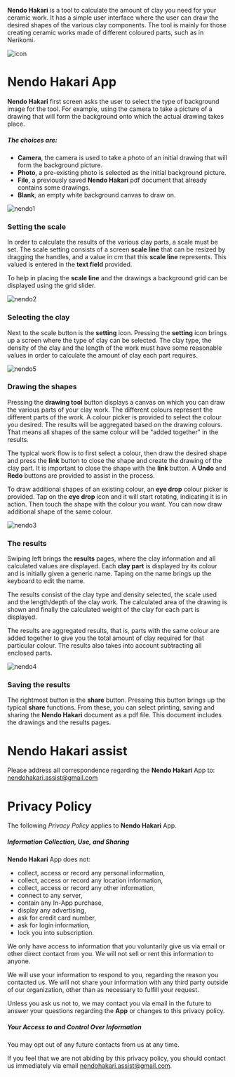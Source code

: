 
**Nendo Hakari** is a tool to calculate the amount of clay you need for your ceramic work. It has a simple user interface 
where the user can draw the desired shapes of the various clay components. The tool is mainly for those 
creating ceramic works made of different coloured parts, such as in Nerikomi.

![icon](images/pot-180.png)

# **Nendo Hakari App**

**Nendo Hakari** first screen asks the user to select the type of background image for the tool. For example, 
using the camera to take a picture of a drawing that will form the background onto which the actual drawing takes place.

##### The choices are: 

- **Camera**, the camera is used to take a photo of an initial drawing that will form the background picture.
- **Photo**, a pre-existing photo is selected as the initial background picture.
- **File**, a previously saved **Nendo Hakari** pdf document that already contains some drawings.
- **Blank**, an empty white background canvas to draw on.

![nendo1](images/v1.png)

### **Setting the scale**

In order to calculate the results of the various clay parts, a scale must be set. 
The scale setting consists of a screen **scale line** that can be resized by dragging the handles, 
and a value in cm that this **scale line** represents. This valued is entered in the **text field** provided.

To help in placing the **scale line** and the drawings a background grid can be displayed using the grid slider.

![nendo2](images/v2.png)

### **Selecting the clay**

Next to the scale button is the **setting** icon. Pressing the **setting** icon brings up a screen where the type of clay can be selected. 
The clay type, the density of the clay and the length of the work must have some reasonable values 
in order to calculate the amount of clay each part requires.

![nendo5](images/v5.png)


### **Drawing the shapes**

Pressing the **drawing tool** button displays a canvas on which you can draw the various parts of your clay work.
The different colours represent the different parts of the work. A colour picker is provided to select the colour you desired.
The results will be aggregated based on the drawing colours. That means all shapes of the same colour 
will be "added together" in the results.

The typical work flow is to first select a colour, then draw the desired shape and press the **link** button 
to close the shape and create the drawing of the clay part. It is important to close the shape with the **link** button.
A **Undo** and **Redo** buttons are provided to assist in the process.

To draw additional shapes of an existing colour, an **eye drop** colour picker is provided. 
Tap on the **eye drop** icon and it will start rotating, indicating it is in action. 
Then touch the shape with the colour you want. You can now draw additional shape of the same colour.


![nendo3](images/v3.png)

### **The results**

Swiping left brings the **results** pages, where the clay information and all calculated values are displayed. 
Each **clay part** is displayed by its colour and is initially given a generic name. Taping on the name 
brings up the keyboard to edit the name.  

The results consist of the clay type and density selected, the scale used and the length/depth of the clay work.
The calculated area of the drawing is shown and finally the calculated weight of the clay for each part is displayed.

The results are aggregated results, that is, parts with the same colour are added together to give you 
the total amount of clay required for that particular colour. 
The results also takes into account subtracting all enclosed parts.

![nendo4](images/v4.png)

### **Saving the results**

The rightmost button is the **share** button. Pressing this button brings up the typical **share** functions.
From these, you can select printing, saving and sharing 
the **Nendo Hakari** document as a pdf file. This document includes the drawings and the results pages.


# Nendo Hakari assist

Please address all correspondence regarding the **Nendo Hakari** App to: <nendohakari.assist@gmail.com>

# Privacy Policy
 
The following *Privacy Policy* applies to **Nendo Hakari** App.
 
##### Information Collection, Use, and Sharing
 
**Nendo Hakari** App does not:
 
 * collect, access or record any personal information,
 * collect, access or record any location information,
 * collect, access or record any other information,
 * connect to any server,
 * contain any In-App purchase,
 * display any advertising,
 * ask for credit card number, 
 * ask for login information,
 * lock you into subscription.
   
 We only have access to information that you voluntarily give us via email 
 or other direct contact from you. We will not sell or rent this information to anyone.
 
 We will use your information to respond to you, regarding the reason you contacted us. 
 We will not share your information with any third party outside of our organization, 
 other than as necessary to fulfill your request.
 
 Unless you ask us not to, we may contact you via email in the future to answer your 
 questions regarding the **App** 
 or changes to this privacy policy.
 
##### Your Access to and Control Over Information 
 
You may opt out of any future contacts from us at any time. 
 
If you feel that we are not abiding by this privacy policy, you should contact us 
immediately via email <nendohakari.assist@gmail.com>.
 